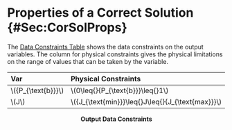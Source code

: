 # Properties of a Correct Solution {#Sec:CorSolProps}

The [Data Constraints Table](./SecCorSolProps.md#Table:OutDataConstraints) shows the data constraints on the output variables. The column for physical constraints gives the physical limitations on the range of values that can be taken by the variable.

<div id="Table:OutDataConstraints"></div>

|Var                  |Physical Constraints                                 |
|:--------------------|:----------------------------------------------------|
|\\({P\_{\text{b}}}\\)|\\(0\leq{}{P\_{\text{b}}}\leq{}1\\)                  |
|\\(J\\)              |\\({J\_{\text{min}}}\leq{}J\leq{}{J\_{\text{max}}}\\)|

**<p align="center">Output Data Constraints</p>**
